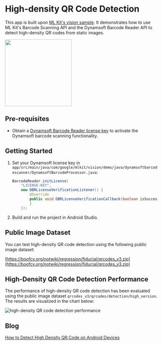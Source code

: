 # High-density QR Code Detection 
This app is built upon [ML Kit's vision sample](https://github.com/googlesamples/mlkit/tree/master/android/vision-quickstart). It demonstrates how to use ML Kit's Barcode Scanning API and the Dynamsoft Barcode Reader API to detect high-density QR codes from static images.


<img src="https://www.dynamsoft.com/codepool/img/2021/10/high-density-qr-code-detection.jpg" width="220"/> 

## Pre-requisites
- Obtain a [Dynamsoft Barcode Reader license key](https://www.dynamsoft.com/customer/license/trialLicense?product=dbr) to activate the Dynamsoft barcode scanning functionality.

## Getting Started
1. Set your Dynamsoft license key in `app/src/main/java/com/google/mlkit/vision/demo/java/dynamsoftbarcodescanner/DynamsoftBarcodeProcessor.java`:

    ```java
    BarcodeReader.initLicense(
        "LICENSE-KEY",
        new DBRLicenseVerificationListener() {
            @Override
            public void DBRLicenseVerificationCallback(boolean isSuccessful, Exception e) {
            }
        });
    ```

2. Build and run the project in Android Studio.

## Public Image Dataset
You can test high-density QR code detection using the following public image dataset:

[https://boofcv.org/notwiki/regression/fiducial/qrcodes_v3.zip](https://boofcv.org/notwiki/regression/fiducial/qrcodes_v3.zip)

## High-Density QR Code Detection Performance
The performance of high-density QR code detection has been evaluated using the public image dataset `qrcodes_v3/qrcodes/detection/high_version`. The results are visualized in the chart below:

![high-density QR code detection performance](https://www.dynamsoft.com/codepool/img/2021/10/high-density-qr-detection-performance.jpg)


## Blog
[How to Detect High Density QR Code on Android Devices](https://www.dynamsoft.com/codepool/high-density-qr-code-detection.html)

